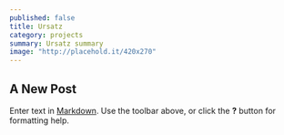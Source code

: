 ```yaml
---
published: false
title: Ursatz
category: projects
summary: Ursatz summary
image: "http://placehold.it/420x270"
---
```


## A New Post

Enter text in [Markdown](http://daringfireball.net/projects/markdown/). Use the toolbar above, or click the **?** button for formatting help.
